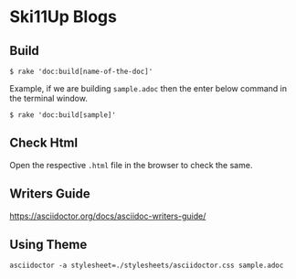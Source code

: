 # Ski11Up Blogs

## Build

```
$ rake 'doc:build[name-of-the-doc]'
```

Example, if we are building `sample.adoc` then the enter below command in the terminal window.

```
$ rake 'doc:build[sample]'
```

## Check Html

Open the respective `.html` file in the browser to check the same.

## Writers Guide

https://asciidoctor.org/docs/asciidoc-writers-guide/

## Using Theme

```
asciidoctor -a stylesheet=./stylesheets/asciidoctor.css sample.adoc
```

